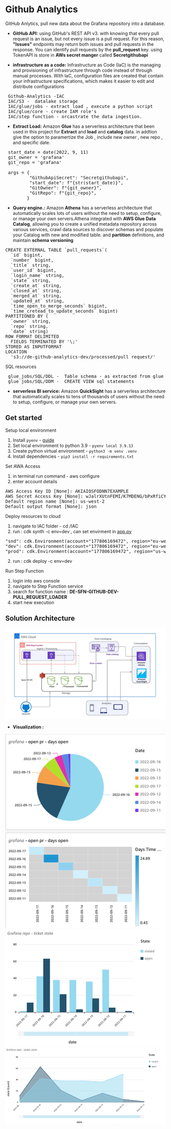 # Github Analytics

GitHub Anlytics, pull new data about the Grafana repository into a database.

- **GitHub API:** using GitHub's REST API v3.
with knowing that every pull request is an issue, but not every issue is a pull request. 
For this reason, **"Issues"** endpoints may return both issues and pull requests in the response. 
You can identify pull requests by the **pull_request** key.
using TokenAPI is store in **AWs secret manger** called **Secretgithubapi**

- **infrastructure as a code:** Infrastructure as Code (IaC) is the managing and provisioning of infrastructure through code instead of through manual processes. With IaC, configuration files are created that contain your infrastructure specifications, which makes it easier to edit and distribute configurations  
<pre>
 Github-Analytics -IAC
 IAC/S3 -  datalake storage
 IAC/glue/jobs - extract load , execute a python script
 IAC/glue/core - create IAM role's
 IAC/step_function - orcastrate the data ingestion.
</pre>

- **Extract Load:** Amazon **Glue** has a serverless architecture that been used in this project for **Extract** and **load** and **catalog** data. in addtion give the option to paramertize the Job , include new owner , new repo , and specific date.
<pre>
 start_date = date(2022, 9, 11)
 git_owner = 'grafana'
 git_repo = 'grafana'

 args = {
         "GithubApiSecret": "Secretgithubapi",
         "start_date": f"{str(start_date)}",
         "GitOwner": f"{git_owner}",
         "GitRepo": f"{git_repo}",
        }
</pre>


- **Query engine.:** Amazon  **Athena** has a serverless architecture that automatically scales lots of users without the need to setup, configure, or manage your own servers.Athena integrated with **AWS Glue Data Catalog**, allowing you to create a unified metadata repository across various services, crawl data sources to discover schemas and populate your Catalog with new and modified table.
and **partition** definitions, and maintain **schema versioning**

<pre>
CREATE EXTERNAL TABLE `pull_requests`(
  `id` bigint,
  `number` bigint,
  `title` string,
  `user_id` bigint,
  `login_name` string,
  `state` string,
  `create_at` string,
  `closed_at` string,
  `merged_at` string,
  `updated_at` string,
  `time_open_to_merge_seconds` bigint,
  `time_cretead_to_update_seconds` bigint)
PARTITIONED BY (
  `owner` string,
  `repo` string,
  `date` string)
ROW FORMAT DELIMITED
  FIELDS TERMINATED BY '\;'
STORED AS INPUTFORMAT
LOCATION
  's3://de-github-analytics-dev/processed/pull_request/'
</pre>

SQL resources
<pre>
 glue_jobs/SQL/DDL -  Table schema - as extracted from glue crawler
 glue_jobs/SQL/DDM -  CREATE VIEW sql statements
</pre>

- **serverless BI service:** Amazon **QuickSight** has a serverless architecture that automatically scales to tens of thousands of users without the need to setup, configure, or manage your own servers.

## Get started
Setup local environment
1. Install `pyenv` - [guide](https://faun.pub/pyenv-multi-version-python-development-on-mac-578736fb91aa)
2. Set local environment to python 3.9 - `pyenv local 3.9.13`
3. Create python virtual environment - `python3 -m venv .venv`
4. Install dependencies - `pip3 install -r requirements.txt`

Set AWA Access
1. in terminal run command - aws configure
2.  enter account details

<pre>
AWS Access Key ID [None]: AKIAIOSFODNN7EXAMPLE
AWS Secret Access Key [None]: wJalrXUtnFEMI/K7MDENG/bPxRfiCYEXAMPLEKEY
Default region name [None]: us-west-2
Default output format [None]: json
</pre>

Deploy resources to cloud
1. navigate to IAC folder - cd /IAC
2. run : cdk synth -c env=dev , can set envirment in [app.py](https://github.com/yanivh/Github-Pull-Request-Analytics/blob/main/IAC/app.py)
<pre>
"snd": cdk.Environment(account="177806169472", region="eu-west-1"),
"dev": cdk.Environment(account="177806169472", region="eu-west-2"),
"prod": cdk.Environment(account="177806169472", region="us-west-1"),
</pre>
2. run : cdk deploy -c env=dev

Run Step Function
1. login into aws console 
2. navigate to Step Function service 
3. search for function name : **DE-SFN-GITHUB-DEV-PULL_REQUEST_LOADER**
4. start new execution

## Solution Architecture 

![alt text](https://github.com/yanivh/Github-Pull-Request-Analytics/blob/2fd8a2fdc3c02b90d697ed6b8474c0c28fbe441d/Solution_Architecture_diagram.jpeg)

- **Visualization :**

![alt text](https://github.com/yanivh/Github-Pull-Request-Analytics/blob/4085e7f8fca2c5137a7fd69d34abd482ea5eca7e/Visualization/viz_1.png)
![alt text](https://github.com/yanivh/Github-Pull-Request-Analytics/blob/4085e7f8fca2c5137a7fd69d34abd482ea5eca7e/Visualization/viz_2.png)
![alt text](https://github.com/yanivh/Github-Pull-Request-Analytics/blob/4085e7f8fca2c5137a7fd69d34abd482ea5eca7e/Visualization/viz_3.png)

